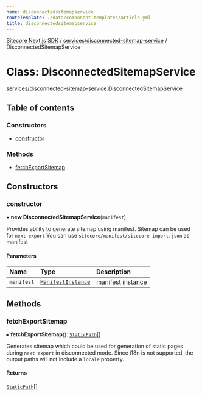 ```yaml
---
name: disconnectedsitemapservice
routeTemplate: ./data/component-templates/article.yml
title: disconnectedsitemapservice
---
```


[Sitecore Next.js SDK](/docs/nextjs/ref/) / [services/disconnected-sitemap-service](/docs/nextjs/ref/modules/services_disconnected_sitemap_service) / DisconnectedSitemapService

# Class: DisconnectedSitemapService

[services/disconnected-sitemap-service](/docs/nextjs/ref/modules/services_disconnected_sitemap_service).DisconnectedSitemapService

## Table of contents

### Constructors

- [constructor](/docs/nextjs/ref/classes/services_disconnected_sitemap_service/disconnectedsitemapservice#constructor)

### Methods

- [fetchExportSitemap](/docs/nextjs/ref/classes/services_disconnected_sitemap_service/disconnectedsitemapservice#fetchexportsitemap)

## Constructors

### constructor

• **new DisconnectedSitemapService**(`manifest`)

Provides ability to generate sitemap using manifest.
Sitemap can be used for `next export`
You can use `sitecore/manifest/sitecore-import.json` as manifest

#### Parameters

| Name | Type | Description |
| :------ | :------ | :------ |
| `manifest` | [`ManifestInstance`](/docs/nextjs/ref/interfaces/index/manifestinstance) | manifest instance |

## Methods

### fetchExportSitemap

▸ **fetchExportSitemap**(): [`StaticPath`](/docs/nextjs/ref/modules/services_graphql_sitemap_service#staticpath)[]

Generates sitemap which could be used for generation of static pages during `next export` in disconnected mode.
Since i18n is not supported, the output paths will not include a `locale` property.

#### Returns

[`StaticPath`](/docs/nextjs/ref/modules/services_graphql_sitemap_service#staticpath)[]
